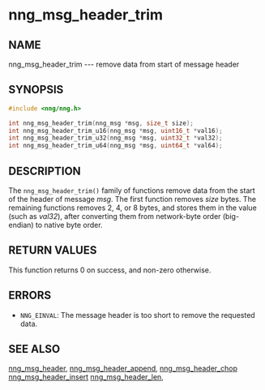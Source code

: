 # nng_msg_header_trim

## NAME

nng_msg_header_trim --- remove data from start of message header

## SYNOPSIS

```c
#include <nng/nng.h>

int nng_msg_header_trim(nng_msg *msg, size_t size);
int nng_msg_header_trim_u16(nng_msg *msg, uint16_t *val16);
int nng_msg_header_trim_u32(nng_msg *msg, uint32_t *val32);
int nng_msg_header_trim_u64(nng_msg *msg, uint64_t *val64);
```

## DESCRIPTION

The `nng_msg_header_trim()` family of functions remove
data from the start of the header of message _msg_.
The first function removes _size_ bytes.
The remaining functions removes 2, 4, or 8 bytes, and stores them in the
value (such as _val32_),
after converting them from network-byte order (big-endian) to native
byte order.

## RETURN VALUES

This function returns 0 on success, and non-zero otherwise.

## ERRORS

- `NNG_EINVAL`: The message header is too short to remove the requested data.

## SEE ALSO

[nng_msg_header](nng_msg_body.md),
[nng_msg_header_append](nng_msg_header_append.md),
[nng_msg_header_chop](nng_msg_header_chop.md)
[nng_msg_header_insert](nng_msg_header_insert.md)
[nng_msg_header_len](nng_msg_header_len.md),
